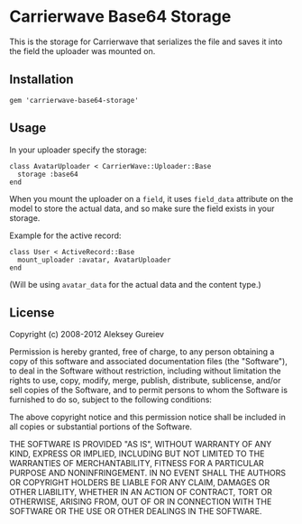 Carrierwave Base64 Storage
==========================

This is the storage for Carrierwave that serializes the file and saves it into
the field the uploader was mounted on.


Installation
------------

    gem 'carrierwave-base64-storage'


Usage
-----

In your uploader specify the storage:

    class AvatarUploader < CarrierWave::Uploader::Base
      storage :base64
    end

When you mount the uploader on a `field`, it uses `field_data` attribute
on the model to store the actual data, and so make sure the field exists
in your storage.

Example for the active record:

    class User < ActiveRecord::Base
      mount_uploader :avatar, AvatarUploader
    end

(Will be using `avatar_data` for the actual data and the content type.)


License
-------

Copyright (c) 2008-2012 Aleksey Gureiev

Permission is hereby granted, free of charge, to any person obtaining a
copy of this software and associated documentation files (the
"Software"), to deal in the Software without restriction, including
without limitation the rights to use, copy, modify, merge, publish,
distribute, sublicense, and/or sell copies of the Software, and to
permit persons to whom the Software is furnished to do so, subject to
the following conditions:

The above copyright notice and this permission notice shall be included
in all copies or substantial portions of the Software.

THE SOFTWARE IS PROVIDED "AS IS", WITHOUT WARRANTY OF ANY KIND, EXPRESS
OR IMPLIED, INCLUDING BUT NOT LIMITED TO THE WARRANTIES OF
MERCHANTABILITY, FITNESS FOR A PARTICULAR PURPOSE AND NONINFRINGEMENT.
IN NO EVENT SHALL THE AUTHORS OR COPYRIGHT HOLDERS BE LIABLE FOR ANY
CLAIM, DAMAGES OR OTHER LIABILITY, WHETHER IN AN ACTION OF CONTRACT,
TORT OR OTHERWISE, ARISING FROM, OUT OF OR IN CONNECTION WITH THE
SOFTWARE OR THE USE OR OTHER DEALINGS IN THE SOFTWARE.
